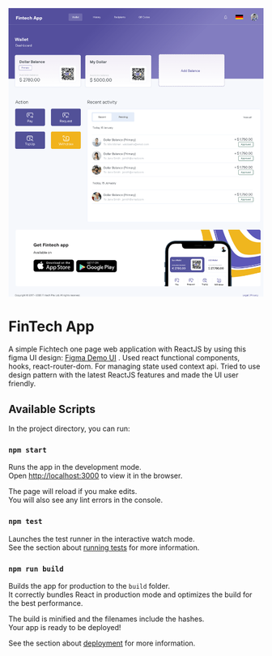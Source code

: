![sample-image](https://raw.githubusercontent.com/Zubayer94/fintech-app/main/src/assets/img/home-layout.png)

# FinTech App

A simple Fichtech one page web application with ReactJS by using this figma UI design: [Figma Demo UI](https://www.figma.com/file/xVjgaNjJEIppeEkA2kGgrx/Front-end-Developer-Test-Scenario?node-id=0%3A1) . Used react functional components, hooks, react-router-dom. For managing state used context api. Tried to use design pattern with the latest ReactJS features and made the UI user friendly.

## Available Scripts

In the project directory, you can run:

### `npm start`

Runs the app in the development mode.\
Open [http://localhost:3000](http://localhost:3000) to view it in the browser.

The page will reload if you make edits.\
You will also see any lint errors in the console.

### `npm test`

Launches the test runner in the interactive watch mode.\
See the section about [running tests](https://facebook.github.io/create-react-app/docs/running-tests) for more information.

### `npm run build`

Builds the app for production to the `build` folder.\
It correctly bundles React in production mode and optimizes the build for the best performance.

The build is minified and the filenames include the hashes.\
Your app is ready to be deployed!

See the section about [deployment](https://facebook.github.io/create-react-app/docs/deployment) for more information.


